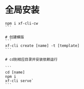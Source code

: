 # 全局安装
````
npm i xf-cli-cw
```

# 创建模版
```
xf-cli create [name] -t [template]
```

# cd到相应目录并安装依赖运行

```
cd [name]
npm i
xf-cli serve`
```